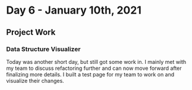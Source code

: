 # Day 6 - January 10th, 2021
## Project Work
### Data Structure Visualizer
Today was another short day, but still got some work in. I mainly met with my team to discuss refactoring further and can now move forward after finalizing more details. I built a test page for my team to work on and visualize their changes. 
